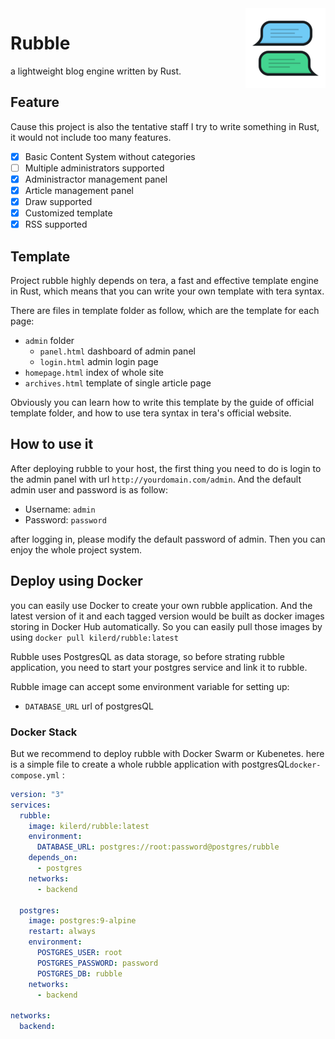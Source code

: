 <img align="right" width="128" height="128" src="/rubble.png">

# Rubble

a lightweight blog engine written by Rust.

## Feature

Cause this project is also the tentative staff I try to write something in Rust, it would not include too many features.

- [x] Basic Content System without categories
- [ ] Multiple administrators supported
- [x] Administractor management panel
- [x] Article management panel
- [x] Draw supported
- [x] Customized template
- [x] RSS supported

## Template 

Project rubble highly depends on tera, a fast and effective template engine in Rust, which means that you can write your own template with tera syntax.

There are files in template folder as follow, which are the template for each page:

- `admin` folder
  - `panel.html` dashboard of admin panel
  - `login.html` admin login page
- `homepage.html` index of whole site
- `archives.html` template of single article page

Obviously you can learn how to write this template by the guide of official template folder, and how to use tera syntax in tera's official website.
## How to use it

After deploying rubble to your host, the first thing you need to do is login to the admin panel with url `http://yourdomain.com/admin`. And the default admin user and password is as follow:
 - Username: `admin`
 - Password: `password`

after logging in, please modify the default password of admin. Then you can enjoy the whole project system.

## Deploy using Docker

you can easily use Docker to create your own rubble application. And the latest version of it and each tagged version would be built as docker images storing in Docker Hub automatically. So you can easily pull those images by using `docker pull kilerd/rubble:latest`

Rubble uses PostgresQL as data storage, so before strating rubble application, you need to start your postgres service and link it to rubble.

Rubble image can accept some environment variable for setting up:

- `DATABASE_URL` url of postgresQL

### Docker Stack

But we recommend to deploy rubble with Docker Swarm or Kubenetes. here is a simple file to create a whole rubble application with postgresQL`docker-compose.yml` :


```yml
version: "3"
services:
  rubble:
    image: kilerd/rubble:latest
    environment:
      DATABASE_URL: postgres://root:password@postgres/rubble
    depends_on:
      - postgres
    networks:
      - backend

  postgres:
    image: postgres:9-alpine
    restart: always
    environment:
      POSTGRES_USER: root
      POSTGRES_PASSWORD: password
      POSTGRES_DB: rubble
    networks:
      - backend

networks:
  backend:
```